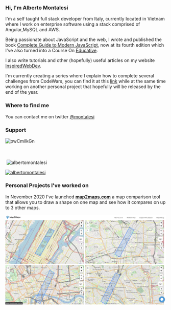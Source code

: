 ### Hi, I'm Alberto Montalesi

I'm a self taught full stack developer from Italy, currently located in Vietnam where I work on enterprise software using a stack comprised of Angular,MySQL and AWS.

Being passionate about JavaScript and the web, I wrote and published the book [Complete Guide to Modern JavaScript](https://github.com/AlbertoMontalesi/The-complete-guide-to-modern-JavaScript), now at its fourth edition which I've also turned into a Course On [Educative](https://www.educative.io/courses/complete-guide-to-modern-javascript?aff=BqmB).

I also write tutorials and other (hopefully) useful articles on my website [InspiredWebDev](https://inspiredwebdev.com/).

I'm currently creating a series where I explain how to complete several challenges from CodeWars, you can find it at this [link](https://inspiredwebdev.com/challenges) while at the same time working on another personal project that hopefully will be released by the end of the year.

### Where to find me

You can contact me on twitter <a href="https://twitter.com/montalesi" target="blank">@montalesi</a>

### Support

<p><a href="https://www.buymeacoffee.com/pwCmilkGn"> <img align="left" src="https://cdn.buymeacoffee.com/buttons/v2/default-yellow.png" height="50" width="210" alt="pwCmilkGn" /></a></p><br><br>

<br />

<p>&nbsp;<img align="center" src="https://github-readme-stats.vercel.app/api?username=albertomontalesi&show_icons=true&locale=en" alt="albertomontalesi" /></p>

<p align="left"> <a href="https://github.com/ryo-ma/github-profile-trophy"><img src="https://github-profile-trophy.vercel.app/?username=albertomontalesi" alt="albertomontalesi" /></a> </p>

### Personal Projects I've worked on

In November 2020 I've launched **[map2maps.com](https://map2maps.com)** a map comparison tool that allows you to draw a shape on one map and see how it compares on up to 3 other maps.

![map2maps.com screenshot](https://raw.githubusercontent.com/AlbertoMontalesi/AlbertoMontalesi/main/map2maps_screenshot.png)
